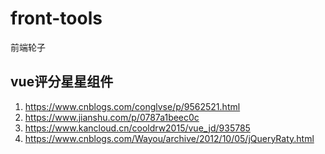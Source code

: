 # front-tools
前端轮子

## vue评分星星组件
1. https://www.cnblogs.com/conglvse/p/9562521.html
2. https://www.jianshu.com/p/0787a1beec0c
3. https://www.kancloud.cn/cooldrw2015/vue_jd/935785
4. https://www.cnblogs.com/Wayou/archive/2012/10/05/jQueryRaty.html
